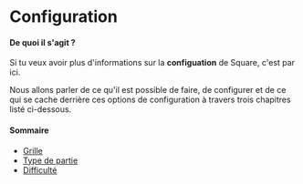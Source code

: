 # Configuration

#### De quoi il s'agit ?

Si tu veux avoir plus d'informations sur la **configuation** de Square, c'est par ici.

Nous allons parler de ce qu'il est possible de faire, de configurer et de ce qui se cache derrière ces options de configuration à travers trois chapitres listé ci-dessous.

#### Sommaire

- [Grille](https://c0zen.github.io/Cogeo/config/grid.md)
- [Type de partie](https://c0zen.github.io/Cogeo/config/type.md)
- [Difficulté](https://c0zen.github.io/Cogeo/config/level.md)
